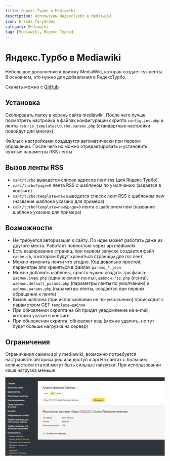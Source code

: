 ```yaml
---
title: Яндекс.Турбо в Mediawiki
description: Используем ЯндексТурбо в Mediawiki
icon: brands fa-yandex
category: Mediawiki
tag: [Mediawiki, Яндекс Турбо]
---
```


# Яндекс.Турбо в Mediawiki

Небольшое дополнение к движку MediaWiki, которая создает rss ленты. В основном, это нужно для добавления в ЯндексТурбо.

Скачать можно с [GitHub](https://github.com/Ichinya/yandex_turbo_for_mediawiki)

## Установка

Скопировать папку в корень сайта mediawiki. После чего лучше посмотреть настройки в файлах конфигурации скрипта `config.inc.php` и ленты rss `rss_templates\turbo.params.php` (стандартные настройки подойдут для многих)

Файлы с настройками создадутся автоматически при первом обращении. После чего их можно отредактировать и установить нужные параметры RSS ленты

## Вызов ленты RSS

* `сайт/turbo` выведется список адресов лент rss (для Яндекс Турбо)
* `сайт/turbo?page=0` лента RSS с шаблоном по умолчанию (задается в конфиге)
* `сайт/turbo?template=new` выводится список лент RSS с шаблоном new (название шаблона указано для примера)
* `сайт/turbo?template=new&page=0` лента с шаблоном new (название шаблона указано для примера)

## Возможности

* Не требуется авторизация к сайту. По идее может работать даже из другого места. Работает полностью через api mediawiki
* Есть кэширование страниц, при первом запуске создается файл `cache.db`, в котором будут храниться страницы для rss лент
* Можно изменить почти что угодно. Код довольно простой, параметры апи храняться в файлах `params_*.json`
* Можно добавить шаблоны, просто нужно создать три файла: `шаблон.item.php` (один элемент ленты), `шаблон.rss.php` (лента), `шаблон.default_params.php` (параметры ленты по умолчанию) и `шаблон.params.php` (параметры ленты, создается при первом обращении к ленте)
* Вызов шаблона (при использовании не по-умолчанию) происходит с параметром GET `template=шаблон`
* При обновлении скрипта на Git придет уведомление на e-mail, который указан в конфиге
* При обновлении скрипта, обновляет кэш (можно удалить, но тут будет больше нагрузка на сервер)

## Ограничения

Ограничения самим api у mediawiki, возможно потребуется настраивать авторизацию или доступ к api
На сайтах с большим количеством статей могут быть сильные нагрузки. При использовании кэша нагрузка меньше

![Картинка](./turbo-1.png)
